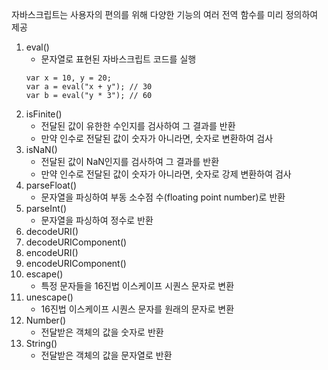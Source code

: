 자바스크립트는 사용자의 편의를 위해 다양한 기능의 여러 전역 함수를 미리 정의하여 제공

1. eval()
    * 문자열로 표현된 자바스크립트 코드를 실행
    ```
    var x = 10, y = 20;
    var a = eval("x + y"); // 30
    var b = eval("y * 3"); // 60
    ```
2. isFinite()
    * 전달된 값이 유한한 수인지를 검사하여 그 결과를 반환
    * 만약 인수로 전달된 값이 숫자가 아니라면, 숫자로 변환하여 검사
3. isNaN()
    * 전달된 값이 NaN인지를 검사하여 그 결과를 반환
    * 만약 인수로 전달된 값이 숫자가 아니라면, 숫자로 강제 변환하여 검사
4. parseFloat()
    * 문자열을 파싱하여 부동 소수점 수(floating point number)로 반환
5. parseInt()
    * 문자열을 파싱하여 정수로 반환
6. decodeURI()
7. decodeURIComponent()
8. encodeURI()
9. encodeURIComponent() 
10. escape()
    * 특정 문자들을 16진법 이스케이프 시퀀스 문자로 변환
11. unescape()
    * 16진법 이스케이프 시퀀스 문자를 원래의 문자로 변환
12. Number()
    * 전달받은 객체의 값을 숫자로 반환
13. String()
    * 전달받은 객체의 값을 문자열로 반환